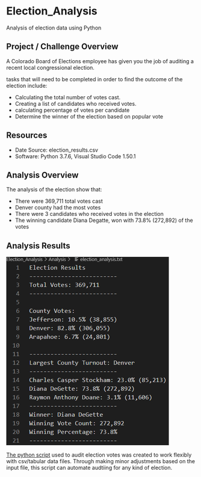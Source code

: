 # Election_Analysis
Analysis of election data using Python 

## Project / Challenge Overview 
A Colorado Board of Elections employee has given you the job of auditing a recent local congressional election.  

tasks that will need to be completed in order to find the outcome of the election include: 
- Calculating the total number of votes cast. 
- Creating a list of candidates who received votes. 
- calculating percentage of votes per candidate 
- Determine the winner of the election based on popular vote

## Resources 
- Date Source: election_results.csv
- Software: Python 3.7.6, Visual Studio Code 1.50.1

## Analysis Overview  
The analysis of the election show that: 
- There were 369,711 total votes cast 
- Denver county had the most votes 
- There were 3 candidates who received votes in the election 
- The winning candidate Diana Degatte, won with 73.8% (272,892) of the votes 


## Analysis Results 
![results](https://github.com/DonnieData/Election_Analysis/blob/main/analysis/election_results.png)


[The python script](https://github.com/DonnieData/Election_Analysis/blob/main/PyPoll_Challenge.py) used to audit election votes was created to work flexibly with csv/tabular data files. Through making minor adjustments based on the input file, this script can  automate audtiing for any kind of election.
